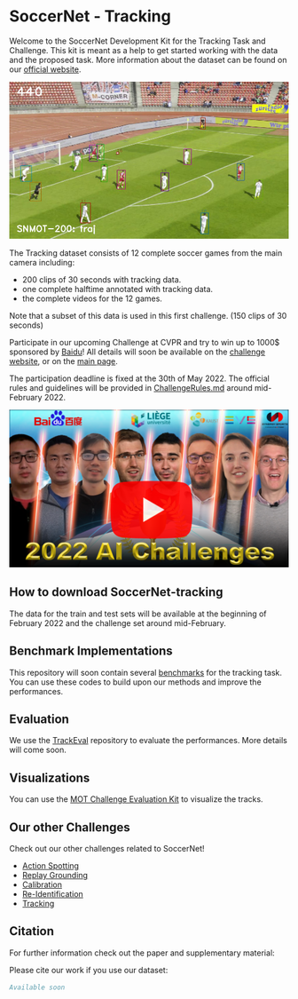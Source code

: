 # SoccerNet - Tracking

Welcome to the SoccerNet Development Kit for the Tracking Task and Challenge. This kit is meant as a help to get started working with the data and the proposed task. More information about the dataset can be found on our [official website](https://soccer-net.org/).

<p align="center"><img src="Images/GraphicalAbstract-tracking.png" width="640"></p>

The Tracking dataset consists of 12 complete soccer games from the main camera including:
 - 200 clips of 30 seconds with tracking data.
 - one complete halftime annotated with tracking data.
 - the complete videos for the 12 games.

Note that a subset of this data is used in this first challenge. (150 clips of 30 seconds)

Participate in our upcoming Challenge at CVPR and try to win up to 1000$ sponsored by [Baidu](https://www.baidu.com/)! All details will soon be available on the [challenge website](https://eval.ai/web/challenges/challenge-page/761/overview), or on the [main page](https://soccer-net.org/).

The participation deadline is fixed at the 30th of May 2022.
The official rules and guidelines will be provided in [ChallengeRules.md](ChallengeRules.md) around mid-February 2022.

<a href="">
<p align="center"><img src="Images/Thumbnail.png" width="720"></p>
</a>

## How to download SoccerNet-tracking

The data for the train and test sets will be available at the beginning of February 2022 and the challenge set around mid-February.

<!--
A [SoccerNet pip package](https://pypi.org/project/SoccerNet/) to easily download the data and the annotations is available. 

To install the pip package simply run:

<code>pip install SoccerNet</code>

```python
from SoccerNet.Downloader import SoccerNetDownloader
mySoccerNetDownloader = SoccerNetDownloader(LocalDirectory="path/to/SoccerNet")
mySoccerNetDownloader.downloadDataTask(task="tracking", split=["train","valid","test","challenge"]) # download all splits for the tracking task - Requires around 30 GB of local storage
```

-->
## Benchmark Implementations

This repository will soon contain several [benchmarks](Benchmarks) for the tracking task. You can use these codes to build upon our methods and improve the performances.

## Evaluation

We use the [TrackEval](https://github.com/JonathonLuiten/TrackEval) repository to evaluate the performances. More details will come soon.

## Visualizations

You can use the [MOT Challenge Evaluation Kit](https://github.com/dendorferpatrick/MOTChallengeEvalKit) to visualize the tracks.

## Our other Challenges

Check out our other challenges related to SoccerNet!
- [Action Spotting](https://github.com/SoccerNet/sn-spotting)
- [Replay Grounding](https://github.com/SoccerNet/sn-grounding)
- [Calibration](https://github.com/SoccerNet/sn-calibration)
- [Re-Identification](https://github.com/SoccerNet/sn-reid)
- [Tracking](https://github.com/SoccerNet/sn-tracking)

## Citation

For further information check out the paper and supplementary material:

Please cite our work if you use our dataset:
```bibtex
Available soon
```
